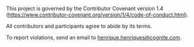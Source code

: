 This project is governed by the Contributor Covenant version 1.4
(https://www.contributor-covenant.org/version/1/4/code-of-conduct.html).

All contributors and participants agree to abide by its terms.

To report violations, send an email to henrique.henriques@cognite.com.
